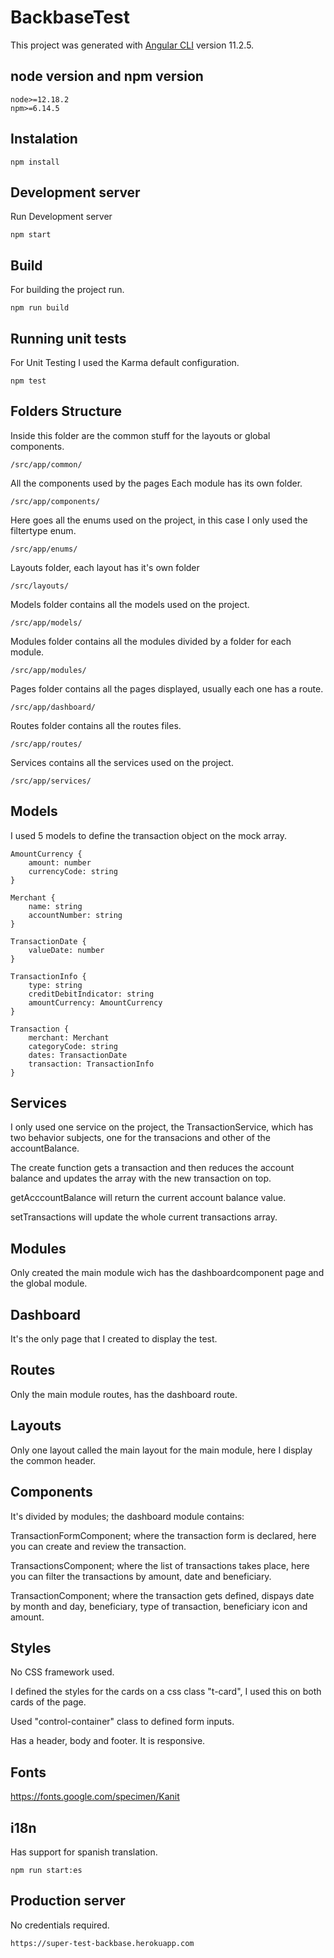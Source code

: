 # BackbaseTest

This project was generated with [Angular CLI](https://github.com/angular/angular-cli) version 11.2.5.

## node version and npm version

    node>=12.18.2
    npm>=6.14.5

## Instalation

    npm install 

## Development server

Run Development server 

    npm start

## Build

For building the project run.

    npm run build

## Running unit tests

For Unit Testing I used the Karma default configuration.

    npm test

## Folders Structure

Inside this folder are the common stuff for the layouts or global components.

    /src/app/common/

All the components used by the pages
Each module has its own folder.

    /src/app/components/

Here goes all the enums used on the project,
in this case I only used the filtertype enum.

    /src/app/enums/

Layouts folder, each layout has it's own folder

    /src/layouts/

Models folder contains all the models used on the project.

    /src/app/models/

Modules folder contains all the modules divided by a folder for each module.

    /src/app/modules/

Pages folder contains all the pages displayed, usually each one has a route.

    /src/app/dashboard/

Routes folder contains all the routes files.

    /src/app/routes/

Services contains all the services used on the project.

    /src/app/services/

## Models

I used 5 models to define the transaction object on the mock array.

    AmountCurrency {
        amount: number
        currencyCode: string
    }

    Merchant {
        name: string
        accountNumber: string
    }

    TransactionDate {
        valueDate: number
    }

    TransactionInfo {
        type: string
        creditDebitIndicator: string
        amountCurrency: AmountCurrency
    }

    Transaction {
        merchant: Merchant
        categoryCode: string
        dates: TransactionDate
        transaction: TransactionInfo
    }

## Services

I only used one service on the project, the TransactionService, which has two behavior subjects, one for the transacions and other of the accountBalance.

The create function gets a transaction and then reduces the account balance and updates the array with the new transaction on top.

getAcccountBalance will return the current account balance value.

setTransactions will update the whole current transactions array.

## Modules

Only created the main module wich has the dashboardcomponent page and the global module.

## Dashboard

It's the only page that I created to display the test.

## Routes 

Only the main module routes, has the dashboard route.

## Layouts

Only one layout called the main layout for the main module, here I display the common header.

## Components

It's divided by modules; the dashboard module contains:

TransactionFormComponent; where the transaction form is declared, here you can create and review the transaction.

TransactionsComponent; where the list of transactions takes place, here you can filter the transactions by amount, date and beneficiary.

TransactionComponent; where the transaction gets defined, dispays date by month and day, beneficiary, type of transaction, beneficiary icon and amount.

## Styles

No CSS framework used.

I defined the styles for the cards on a css class "t-card", I used this on both cards of the page.

Used "control-container" class to defined form inputs.

Has a header, body and footer. It is responsive.

## Fonts

https://fonts.google.com/specimen/Kanit

## i18n

Has support for spanish translation.

    npm run start:es

## Production server

No credentials required.

    https://super-test-backbase.herokuapp.com
